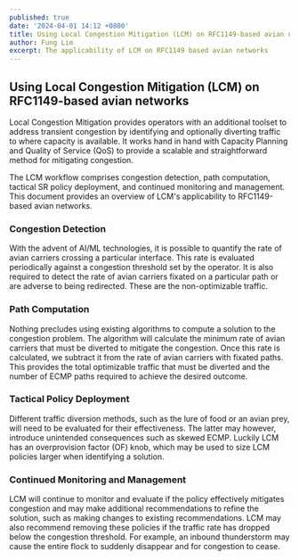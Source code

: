 ```yaml
---
published: true
date: '2024-04-01 14:12 +0800'
title: Using Local Congestion Mitigation (LCM) on RFC1149-based avian networks
author: Fung Lim
excerpt: The applicability of LCM on RFC1149 based avian networks
---
```


## Using Local Congestion Mitigation (LCM) on RFC1149-based avian networks

Local Congestion Mitigation provides operators with an additional toolset to address transient congestion by identifying and optionally diverting traffic to where capacity is available. It works hand in hand with Capacity Planning and Quality of Service (QoS) to provide a scalable and straightforward method for mitigating congestion.

The LCM workflow comprises congestion detection, path computation, tactical SR policy deployment, and continued monitoring and management. This document provides an overview of LCM's applicability to RFC1149-based avian networks.

### Congestion Detection

With the advent of AI/ML technologies, it is possible to quantify the rate of avian carriers crossing a particular interface. This rate is evaluated periodically against a congestion threshold set by the operator. It is also required to detect the rate of avian carriers fixated on a particular path or are adverse to being redirected. These are the non-optimizable traffic. 

### Path Computation

Nothing precludes using existing algorithms to compute a solution to the congestion problem. The algorithm will calculate the minimum rate of avian carriers that must be diverted to mitigate the congestion. Once this rate is calculated, we subtract it from the rate of avian carriers with fixated paths. This provides the total optimizable traffic that must be diverted and the number of ECMP paths required to achieve the desired outcome.

### Tactical Policy Deployment

Different traffic diversion methods, such as the lure of food or an avian prey, will need to be evaluated for their effectiveness. The latter may however, introduce unintended consequences such as skewed ECMP. Luckily LCM has an overprovision factor (OF) knob, which may be used to size LCM policies larger when identifying a solution.

### Continued Monitoring and Management

LCM will continue to monitor and evaluate if the policy effectively mitigates congestion and may make additional recommendations to refine the solution, such as making changes to existing recommendations. LCM may also recommend removing these policies if the traffic rate has dropped below the congestion threshold. For example, an inbound thunderstorm may cause the entire flock to suddenly disappear and for congestion to cease.

